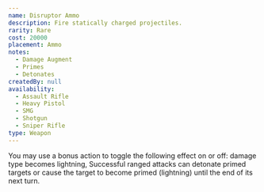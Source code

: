 ```yaml
---
name: Disruptor Ammo
description: Fire statically charged projectiles.
rarity: Rare
cost: 20000
placement: Ammo
notes:
  - Damage Augment
  - Primes
  - Detonates
createdBy: null
availability:
  - Assault Rifle
  - Heavy Pistol
  - SMG
  - Shotgun
  - Sniper Rifle
type: Weapon
---
```

You may use a bonus action to toggle the following effect on or off: damage type becomes lightning, Successful ranged attacks can detonate primed targets or cause the target to become primed (lightning) until the end of its next turn.
